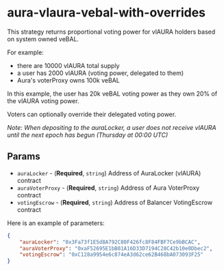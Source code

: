 # aura-vlaura-vebal-with-overrides

This strategy returns proportional voting power for vlAURA holders based on system owned veBAL.

For example:
- there are 10000 vlAURA total supply
- a user has 2000 vlAURA (voting power, delegated to them)
- Aura's voterProxy owns 100k veBAL

In this example, the user has 20k veBAL voting power as they own 20% of the vlAURA voting power.

Voters can optionally override their delegated voting power.

_Note: When depositing to the auraLocker, a user does not receive vlAURA until the next epoch has begun (Thursday at 00:00 UTC)_

## Params

- `auraLocker` - (**Required**, `string`) Address of AuraLocker (vlAURA) contract
- `auraVoterProxy` - (**Required**, `string`) Address of Aura VoterProxy contract
- `votingEscrow` - (**Required**, `string`) Address of Balancer VotingEscrow contract

Here is an example of parameters:

```json
{
    "auraLocker": "0x3Fa73f1E5d8A792C80F426fc8F84FBF7Ce9bBCAC",
    "auraVoterProxy": "0xaF52695E1bB01A16D33D7194C28C42b10e0Dbec2",
    "votingEscrow": "0xC128a9954e6c874eA3d62ce62B468bA073093F25"
}
```
